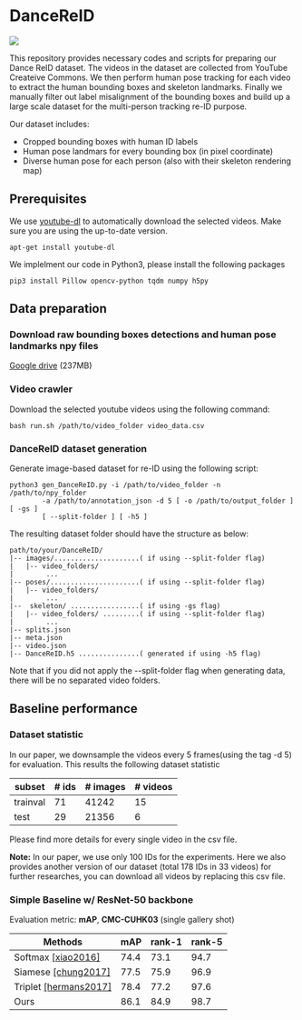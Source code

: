 # DanceReID

![](https://i.imgur.com/TAB996D.jpg)

This repository provides necessary codes and scripts for preparing our Dance ReID dataset. The videos in the dataset are collected from YouTube Createive Commons. We then perform human pose tracking for each video to extract the human bounding boxes and skeleton landmarks. Finally we manually filter out label misalignment of the bounding boxes and build up a large scale dataset for the multi-person tracking re-ID purpose.

Our dataset includes:
* Cropped bounding boxes with human ID labels
* Human pose landmars for every bounding box (in pixel coordinate)
* Diverse human pose for each person (also with their skeleton rendering map)

## Prerequisites

We use [youtube-dl](https://github.com/ytdl-org/youtube-dl) to automatically download the selected videos. Make sure you are using the up-to-date version.
```
apt-get install youtube-dl
```
We implelment our code in Python3, please install the following packages
```
pip3 install Pillow opencv-python tqdm numpy h5py
```
## Data preparation

### Download raw bounding boxes detections and human pose landmarks npy files

[Google drive](https://drive.google.com/file/d/1qSh78lGQ6b7bZsg8K3tG1SIWaVSjoUrc/view?usp=sharing) (237MB)


### Video crawler

Download the selected youtube videos using the following command:
```shell
bash run.sh /path/to/video_folder video_data.csv
```

### DanceReID dataset generation

Generate image-based dataset for re-ID using the following script:
```shell
python3 gen_DanceReID.py -i /path/to/video_folder -n /path/to/npy_folder 
        -a /path/to/annotation_json -d 5 [ -o /path/to/output_folder ] [ -gs ] 
        [ --split-folder ] [ -h5 ]
```

The resulting dataset folder should have the structure as below:
```
path/to/your/DanceReID/
|-- images/.....................( if using --split-folder flag)
|   |-- video_folders/ 
|        ...
|-- poses/......................( if using --split-folder flag)
|   |-- video_folders/ 
|        ...
|--  skeleton/ .................( if using -gs flag)
|   |-- video_folders/ .........( if using --split-folder flag)
|        ...
|-- splits.json 
|-- meta.json
|-- video.json
|-- DanceReID.h5 ...............( generated if using -h5 flag)
```
Note that if you did not apply the --split-folder flag when generating data, there will be no separated video folders.


## Baseline performance

### Dataset statistic

In our paper, we downsample the videos every 5 frames(using the tag -d 5) for evaluation. This results the following dataset statistic

| subset   | # ids |# images| # videos |
| -------- | ------| ------ |  ------  | 
| trainval |   71  |  41242 |    15   | 
| test     |   29  |  21356 |     6    |

Please find more details for every single video in the csv file. 

**Note:** In our paper, we use only 100 IDs for the experiments. Here we also provides another version of our dataset (total 178 IDs in 33 videos) for further researches, you can download all videos by replacing this csv file.

### Simple Baseline w/ ResNet-50 backbone

Evaluation metric: **mAP**, **CMC-CUHK03** (single gallery shot)

| Methods    | mAP  | rank-1 | rank-5 |
| ------    |----  | ------ | ------ |
| Softmax [[xiao2016]](https://arxiv.org/abs/1604.07528) | 74.4 |  73.1  |  94.7  |
| Siamese [[chung2017]](http://openaccess.thecvf.com/content_ICCV_2017/papers/Chung_A_Two_Stream_ICCV_2017_paper.pdf)| 77.5 |  75.9  |  96.9  |
| Triplet [[hermans2017]](https://arxiv.org/abs/1703.07737)| 78.4 |  77.2  |  97.6  |
| Ours | 86.1 |  84.9  |  98.7  |